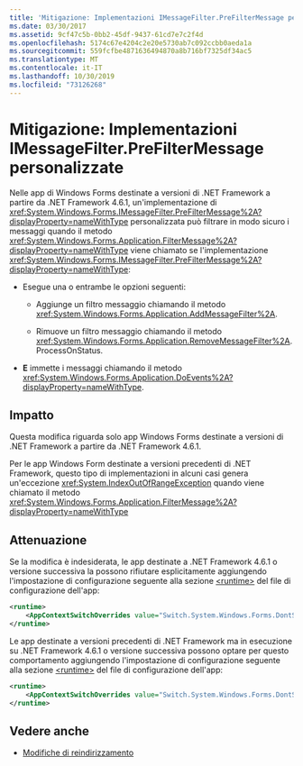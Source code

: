```yaml
---
title: 'Mitigazione: Implementazioni IMessageFilter.PreFilterMessage personalizzate'
ms.date: 03/30/2017
ms.assetid: 9cf47c5b-0bb2-45df-9437-61cd7e7c2f4d
ms.openlocfilehash: 5174c67e4204c2e20e5730ab7c092ccbb0aeda1a
ms.sourcegitcommit: 559fcfbe4871636494870a8b716bf7325df34ac5
ms.translationtype: MT
ms.contentlocale: it-IT
ms.lasthandoff: 10/30/2019
ms.locfileid: "73126268"
---
```

# <a name="mitigation-custom-imessagefilterprefiltermessage-implementations"></a>Mitigazione: Implementazioni IMessageFilter.PreFilterMessage personalizzate

Nelle app di Windows Forms destinate a versioni di .NET Framework a partire da .NET Framework 4.6.1, un'implementazione di <xref:System.Windows.Forms.IMessageFilter.PreFilterMessage%2A?displayProperty=nameWithType> personalizzata può filtrare in modo sicuro i messaggi quando il metodo <xref:System.Windows.Forms.Application.FilterMessage%2A?displayProperty=nameWithType> viene chiamato se l'implementazione <xref:System.Windows.Forms.IMessageFilter.PreFilterMessage%2A?displayProperty=nameWithType>:

- Esegue una o entrambe le opzioni seguenti:

  - Aggiunge un filtro messaggio chiamando il metodo <xref:System.Windows.Forms.Application.AddMessageFilter%2A>.

  - Rimuove un filtro messaggio chiamando il metodo <xref:System.Windows.Forms.Application.RemoveMessageFilter%2A>. ProcessOnStatus.

- **E** immette i messaggi chiamando il metodo <xref:System.Windows.Forms.Application.DoEvents%2A?displayProperty=nameWithType>.

## <a name="impact"></a>Impatto

Questa modifica riguarda solo app Windows Forms destinate a versioni di .NET Framework a partire da .NET Framework 4.6.1.

Per le app Windows Form destinate a versioni precedenti di .NET Framework, questo tipo di implementazioni in alcuni casi genera un'eccezione <xref:System.IndexOutOfRangeException> quando viene chiamato il metodo <xref:System.Windows.Forms.Application.FilterMessage%2A?displayProperty=nameWithType>

## <a name="mitigation"></a>Attenuazione

Se la modifica è indesiderata, le app destinate a .NET Framework 4.6.1 o versione successiva la possono rifiutare esplicitamente aggiungendo l'impostazione di configurazione seguente alla sezione [\<runtime>](../configure-apps/file-schema/runtime/runtime-element.md) del file di configurazione dell'app:

```xml
<runtime>
    <AppContextSwitchOverrides value="Switch.System.Windows.Forms.DontSupportReentrantFilterMessage=true" />
</runtime>
```

Le app destinate a versioni precedenti di .NET Framework ma in esecuzione su .NET Framework 4.6.1 o versione successiva possono optare per questo comportamento aggiungendo l'impostazione di configurazione seguente alla sezione [\<runtime>](../configure-apps/file-schema/runtime/runtime-element.md) del file di configurazione dell'app:

```xml
<runtime>
    <AppContextSwitchOverrides value="Switch.System.Windows.Forms.DontSupportReentrantFilterMessage=false" />
</runtime>
```

## <a name="see-also"></a>Vedere anche

- [Modifiche di reindirizzamento](retargeting-changes-in-the-net-framework-4-6-1.md)
